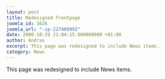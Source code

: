 ```yaml
---
layout: post
title: Redesigned frontpage
joomla_id: 3626
joomla_url: "-sp-227409992"
date: 2000-10-29 21:04:15.000000000 +01:00
author: Andras
excerpt: This page was redesigned to include News items.
category: News
---
```

This page was redesigned to include News items.
